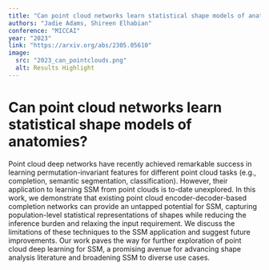 ```yaml
---
title: "Can point cloud networks learn statistical shape models of anatomies?"
authors: "Jadie Adams, Shireen Elhabian"
conference: "MICCAI"
year: "2023"
link: "https://arxiv.org/abs/2305.05610"
image:
  src: "2023_can_pointclouds.png"
  alt: Results Highlight
---
```


# Can point cloud networks learn statistical shape models of anatomies?
Point cloud deep networks have recently achieved remarkable success in learning permutation-invariant features for different point cloud tasks (e.g., completion, semantic segmentation, classification). However, their application to learning SSM from point clouds is to-date unexplored. In this work, we demonstrate that existing point cloud encoder-decoder-based completion networks can provide an untapped potential for SSM, capturing population-level statistical representations of shapes while reducing the inference burden and relaxing the input requirement. We discuss the limitations of these techniques to the SSM application and suggest future improvements. Our work paves the way for further exploration of point cloud deep learning for SSM, a promising avenue for advancing shape analysis literature and broadening SSM to diverse use cases. 